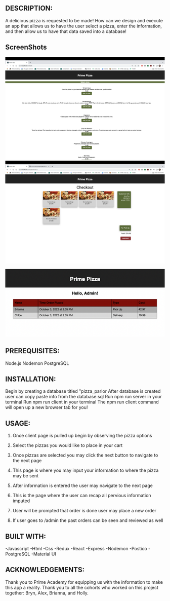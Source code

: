 ## DESCRIPTION: 
A delicious pizza is requested to be made! How can we design and execute an app that allows us to have the user select a pizza, enter the information, and then allow us to have that data saved into a database! 

## ScreenShots
![Order page](Images/order.png)
![Review page](Images/review.png)

![Admin page](Images/admin.png)
## PREREQUISITES: 
Node.js 
Nodemon
PostgreSQL

## INSTALLATION: 
Begin by creating a database titled "pizza_parlor
After database is created user can copy paste info from the database.sql
Run npm run server in your terminal
Run npm run client in your terminal 
The npm run client command will open up a new browser tab for you! 


## USAGE: 

1. Once client page is pulled up begin by observing the pizza options

2. Select the pizzas you would like to place in your cart 

3. Once pizzas are selected you may click the next button to navigate to the next page

4. This page is where you may input your information to where the pizza may be sent

5. After information is entered the user may navigate to the next page 

6. This is the page where the user can recap all pervious information imputed 

7. User will be prompted that order is done user may place a new order 

8. If user goes to /admin the past orders can be seen and reviewed as well 
 
 ## BUILT WITH: 
-Javascript 
-Html 
-Css
-Redux
-React
-Express
-Nodemon
-Postico
-PostgreSQL
-Material UI 


## ACKNOWLEDGEMENTS:
Thank you to Prime Academy for equipping us with the information to make this app a reality. Thank you to all the cohorts who worked on this project together: Bryn, Alex, Brianna, and Holly. 
